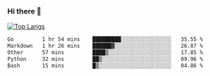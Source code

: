 ### Hi there 👋

<!--
**3Xpl0it3r/3Xpl0it3r** is a ✨ _special_ ✨ repository because its `README.md` (this file) appears on your GitHub profile.

Here are some ideas to get you started:

- 🔭 I’m currently working on ...
- 🌱 I’m currently learning ...
- 👯 I’m looking to collaborate on ...
- 🤔 I’m looking for help with ...
- 💬 Ask me about ...
- 📫 How to reach me: ...
- 😄 Pronouns: ...
- ⚡ Fun fact: ...
-->


[![Top Langs](https://github-readme-stats.vercel.app/api/top-langs/?username=3Xpl0it3r&layout=compact)](https://github.com/3Xpl0it3r/3Xpl0it3r)

<!--START_SECTION:waka-->

```txt
Go         1 hr 54 mins    █████████░░░░░░░░░░░░░░░░   35.55 %
Markdown   1 hr 26 mins    ██████▓░░░░░░░░░░░░░░░░░░   26.87 %
Other      57 mins         ████▒░░░░░░░░░░░░░░░░░░░░   17.85 %
Python     32 mins         ██▒░░░░░░░░░░░░░░░░░░░░░░   09.96 %
Bash       15 mins         █▒░░░░░░░░░░░░░░░░░░░░░░░   04.86 %
```

<!--END_SECTION:waka-->
